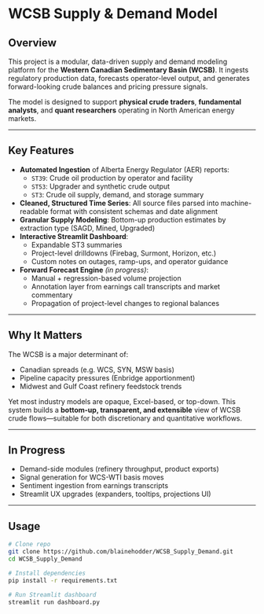 # WCSB Supply & Demand Model

## Overview
This project is a modular, data-driven supply and demand modeling platform for the **Western Canadian Sedimentary Basin (WCSB)**. It ingests regulatory production data, forecasts operator-level output, and generates forward-looking crude balances and pricing pressure signals.

The model is designed to support **physical crude traders**, **fundamental analysts**, and **quant researchers** operating in North American energy markets.

---

## Key Features
- **Automated Ingestion** of Alberta Energy Regulator (AER) reports:
  - `ST39`: Crude oil production by operator and facility  
  - `ST53`: Upgrader and synthetic crude output  
  - `ST3`: Crude oil supply, demand, and storage summary  
- **Cleaned, Structured Time Series**: All source files parsed into machine-readable format with consistent schemas and date alignment  
- **Granular Supply Modeling**: Bottom-up production estimates by extraction type (SAGD, Mined, Upgraded)  
- **Interactive Streamlit Dashboard**:
  - Expandable ST3 summaries  
  - Project-level drilldowns (Firebag, Surmont, Horizon, etc.)  
  - Custom notes on outages, ramp-ups, and operator guidance  
- **Forward Forecast Engine** *(in progress)*:
  - Manual + regression-based volume projection  
  - Annotation layer from earnings call transcripts and market commentary  
  - Propagation of project-level changes to regional balances  

---

## Why It Matters
The WCSB is a major determinant of:
- Canadian spreads (e.g. WCS, SYN, MSW basis)
- Pipeline capacity pressures (Enbridge apportionment)
- Midwest and Gulf Coast refinery feedstock trends

Yet most industry models are opaque, Excel-based, or top-down. This system builds a **bottom-up, transparent, and extensible** view of WCSB crude flows—suitable for both discretionary and quantitative workflows.

---

## In Progress
- Demand-side modules (refinery throughput, product exports)  
- Signal generation for WCS-WTI basis moves  
- Sentiment ingestion from earnings transcripts  
- Streamlit UX upgrades (expanders, tooltips, projections UI)  

---

## Usage

```bash
# Clone repo
git clone https://github.com/blainehodder/WCSB_Supply_Demand.git
cd WCSB_Supply_Demand

# Install dependencies
pip install -r requirements.txt

# Run Streamlit dashboard
streamlit run dashboard.py
